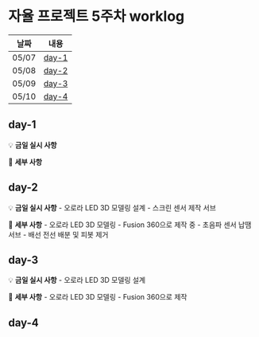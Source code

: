 # 자율 프로젝트 5주차 worklog

| 날짜  |      내용       |
| :---: | :-------------: |
| 05/07 | [day-1](#day-1) |
| 05/08 | [day-2](#day-2) |
| 05/09 | [day-3](#day-3) |
| 05/10 | [day-4](#day-4) |

## day-1

💡 **금일 실시 사항**

📜 **세부 사항**

## day-2

💡 **금일 실시 사항** - 오로라 LED 3D 모델링 설계 - 스크린 센서 제작 서브

📜 **세부 사항** - 오로라 LED 3D 모델링 - Fusion 360으로 제작 중 - 초음파 센서 납땜 서브 - 배선 전선 배분 및 피봇 제거

## day-3

💡 **금일 실시 사항** - 오로라 LED 3D 모델링 설계

📜 **세부 사항** - 오로라 LED 3D 모델링 - Fusion 360으로 제작

## day-4
